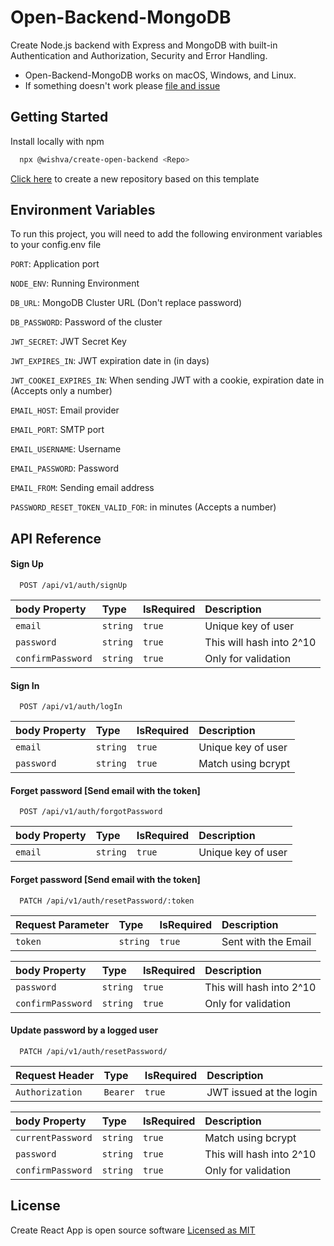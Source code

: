 # Open-Backend-MongoDB

Create Node.js backend with Express and MongoDB with built-in Authentication and Authorization, Security and Error Handling.

- Open-Backend-MongoDB works on macOS, Windows, and Linux.
- If something doesn't work please [file and issue](https://github.com/vishva-kalhara/open-backend-express-mongodb/issues)

## Getting Started

Install locally with npm

```bash
  npx @wishva/create-open-backend <Repo>
```

[Click here](https://github.com/vishva-kalhara/open-backend-express-mongodb/generate) to create a new repository based on this template

## Environment Variables

To run this project, you will need to add the following environment variables to your config.env file

`PORT`: Application port

`NODE_ENV`: Running Environment

`DB_URL`: MongoDB Cluster URL (Don't replace password)

`DB_PASSWORD`: Password of the cluster

`JWT_SECRET`: JWT Secret Key

`JWT_EXPIRES_IN`: JWT expiration date in (in days)

`JWT_COOKEI_EXPIRES_IN`: When sending JWT with a cookie, expiration date in (Accepts only a number)

`EMAIL_HOST`: Email provider

`EMAIL_PORT`: SMTP port

`EMAIL_USERNAME`: Username

`EMAIL_PASSWORD`: Password

`EMAIL_FROM`: Sending email address

`PASSWORD_RESET_TOKEN_VALID_FOR`: in minutes (Accepts a number)

## API Reference

#### Sign Up

```http
  POST /api/v1/auth/signUp
```

| body Property     | Type     | IsRequired | Description              |
| :---------------- | :------- | :--------- | :----------------------- |
| `email`           | `string` | `true`     | Unique key of user       |
| `password`        | `string` | `true`     | This will hash into 2^10 |
| `confirmPassword` | `string` | `true`     | Only for validation      |

#### Sign In

```http
  POST /api/v1/auth/logIn
```

| body Property | Type     | IsRequired | Description        |
| :------------ | :------- | :--------- | :----------------- |
| `email`       | `string` | `true`     | Unique key of user |
| `password`    | `string` | `true`     | Match using bcrypt |

#### Forget password [Send email with the token]

```http
  POST /api/v1/auth/forgotPassword
```

| body Property | Type     | IsRequired | Description        |
| :------------ | :------- | :--------- | :----------------- |
| `email`       | `string` | `true`     | Unique key of user |

#### Forget password [Send email with the token]

```http
  PATCH /api/v1/auth/resetPassword/:token
```

| Request Parameter | Type     | IsRequired | Description         |
| :---------------- | :------- | :--------- | :------------------ |
| `token`           | `string` | `true`     | Sent with the Email |

| body Property     | Type     | IsRequired | Description              |
| :---------------- | :------- | :--------- | :----------------------- |
| `password`        | `string` | `true`     | This will hash into 2^10 |
| `confirmPassword` | `string` | `true`     | Only for validation      |

#### Update password by a logged user

```http
  PATCH /api/v1/auth/resetPassword/
```

| Request Header  | Type     | IsRequired | Description             |
| :-------------- | :------- | :--------- | :---------------------- |
| `Authorization` | `Bearer` | `true`     | JWT issued at the login |

| body Property     | Type     | IsRequired | Description              |
| :---------------- | :------- | :--------- | :----------------------- |
| `currentPassword` | `string` | `true`     | Match using bcrypt       |
| `password`        | `string` | `true`     | This will hash into 2^10 |
| `confirmPassword` | `string` | `true`     | Only for validation      |

## License

Create React App is open source software [Licensed as MIT](https://github.com/vishva-kalhara/open-backend-express-mongodb/blob/master/License)
